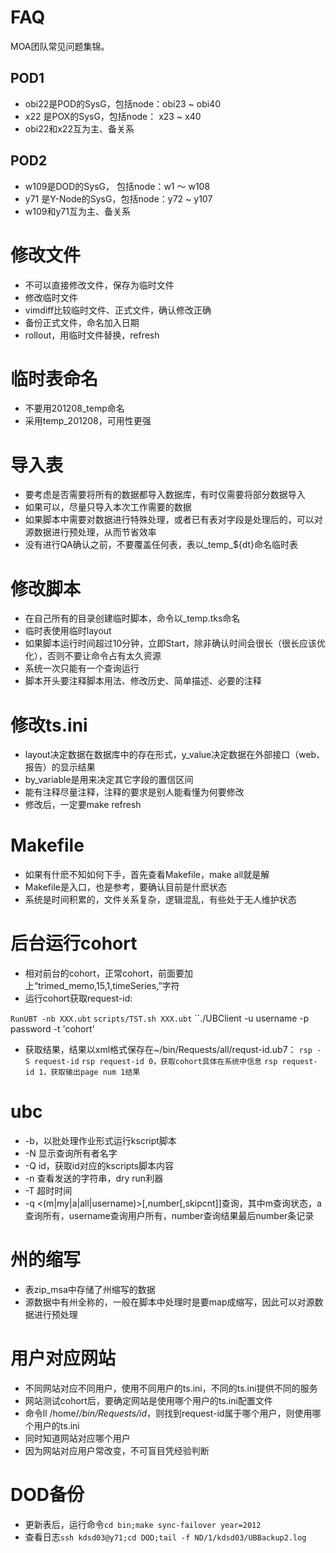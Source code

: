 FAQ
======

MOA团队常见问题集锦。

POD1
------

* obi22是POD的SysG，包括node：obi23 ~  obi40
* x22  是POX的SysG，包括node：  x23 ~  x40
* obi22和x22互为主、备关系

POD2
------

* w109是DOD的SysG，  包括node：w1 ～ w108
* y71 是Y-Node的SysG，包括node：y72 ~ y107
* w109和y71互为主、备关系


修改文件
==========

* 不可以直接修改文件，保存为临时文件
* 修改临时文件
* vimdiff比较临时文件、正式文件，确认修改正确
* 备份正式文件，命名加入日期
* rollout，用临时文件替换，refresh


临时表命名
===========

* 不要用201208_temp命名
* 采用temp_201208，可用性更强


导入表
=======

* 要考虑是否需要将所有的数据都导入数据库，有时仅需要将部分数据导入
* 如果可以，尽量只导入本次工作需要的数据
* 如果脚本中需要对数据进行特殊处理，或者已有表对字段是处理后的，可以对源数据进行预处理，从而节省效率
* 没有进行QA确认之前，不要覆盖任何表，表以_temp_${dt}命名临时表


修改脚本
=========

* 在自己所有的目录创建临时脚本，命令以_temp.tks命名
* 临时表使用临时layout
* 如果脚本运行时间超过10分钟，立即Start，除非确认时间会很长（很长应该优化），否则不要让命令占有太久资源
* 系统一次只能有一个查询运行
* 脚本开头要注释脚本用法、修改历史、简单描述、必要的注释


修改ts.ini
==========

* layout决定数据在数据库中的存在形式，y_value决定数据在外部接口（web、报告）的显示结果
* by_variable是用来决定其它字段的置信区间
* 能有注释尽量注释，注释的要求是别人能看懂为何要修改
* 修改后，一定要make refresh

Makefile
==========

* 如果有什麽不知如何下手，首先查看Makefile，make all就是解
* Makefile是入口，也是参考，要确认目前是什麽状态
* 系统是时间积累的，文件关系复杂，逻辑混乱，有些处于无人维护状态

后台运行cohort
==============

* 相对前台的cohort，正常cohort，前面要加上“trimed_memo,15,1,timeSeries,”字符
* 运行cohort获取request-id:

``RunUBT -nb XXX.ubt``
``scripts/TST.sh XXX.ubt``
``./UBClient -u username -p password -t 'cohort'

* 获取结果，结果以xml格式保存在~/bin/Requests/all/requst-id.ub7：
``rsp -S request-id``
``rsp request-id 0，获取cohort具体在系统中信息``
``rsp request-id 1，获取输出page num 1结果``


ubc
=====

* -b，以批处理作业形式运行kscript脚本
* -N  显示查询所有者名字
* -Q id，获取id对应的kscripts脚本内容
* -n 查看发送的字符串，dry run利器
* -T <second>  超时时间
* -q <(m|my|a|all|username)>[,number[,skipcnt]]查询，其中m查询状态，a查询所有，username查询用户所有，number查询结果最后number条记录

州的缩写
========

* 表zip_msa中存储了州缩写的数据
* 源数据中有州全称的，一般在脚本中处理时是要map成缩写，因此可以对源数据进行预处理



用户对应网站
===========

* 不同网站对应不同用户，使用不同用户的ts.ini，不同的ts.ini提供不同的服务
* 网站测试cohort后，要确定网站是使用哪个用户的ts.ini配置文件
* 命令ll /home/*/bin/Requests/id*，则找到request-id属于哪个用户，则使用哪个用户的ts.ini
* 同时知道网站对应哪个用户
* 因为网站对应用户常改变，不可盲目凭经验判断

DOD备份
=======

* 更新表后，运行命令``cd bin;make sync-failover year=2012``
* 查看日志``ssh kdsd03@y71;cd DOD;tail -f ND/1/kdsd03/UBBackup2.log``
